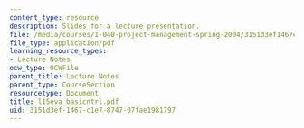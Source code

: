 ```yaml
---
content_type: resource
description: Slides for a lecture presentation.
file: /media/courses/1-040-project-management-spring-2004/3151d3ef1467c1e7874707fae1981797_l15eva_basicntrl.pdf
file_type: application/pdf
learning_resource_types:
- Lecture Notes
ocw_type: OCWFile
parent_title: Lecture Notes
parent_type: CourseSection
resourcetype: Document
title: l15eva_basicntrl.pdf
uid: 3151d3ef-1467-c1e7-8747-07fae1981797
---
```

